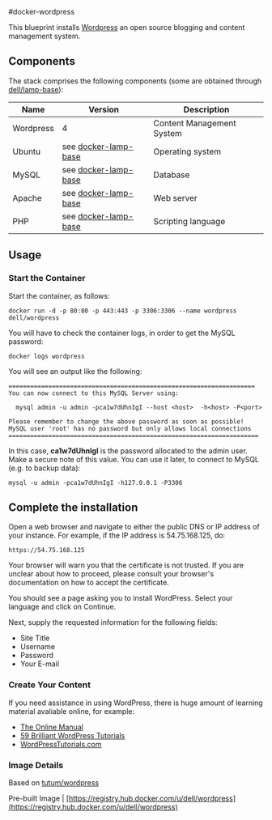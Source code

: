 #docker-wordpress

This blueprint installs [Wordpress](https://wordpress.org/) an open source blogging and content management system.

## Components
The stack comprises the following components (some are obtained through [dell/lamp-base](https://registry.hub.docker.com/u/dell/lamp-base)):

Name       | Version                 | Description
-----------|-------------------------|------------------------------
Wordpress  | 4                       | Content Management System
Ubuntu     | see [docker-lamp-base](https://github.com/dell-cloud-marketplace/docker-lamp-base)                  | Operating system
MySQL      | see [docker-lamp-base](https://github.com/dell-cloud-marketplace/docker-lamp-base) | Database
Apache     | see [docker-lamp-base](https://github.com/dell-cloud-marketplace/docker-lamp-base) | Web server
PHP        | see [docker-lamp-base](https://github.com/dell-cloud-marketplace/docker-lamp-base) | Scripting language

## Usage

### Start the Container
Start the container, as follows:


    docker run -d -p 80:80 -p 443:443 -p 3306:3306 --name wordpress dell/wordpress

You will have to check the container logs, in order to get the MySQL password:

    docker logs wordpress

You will see an output like the following:

    ====================================================================
    You can now connect to this MySQL Server using:

      mysql admin -u admin -pca1w7dUhnIgI --host <host>  -h<host> -P<port>

    Please remember to change the above password as soon as possible!
    MySQL user 'root' has no password but only allows local connections
    =====================================================================

In this case, **ca1w7dUhnIgI** is the password allocated to the admin user. Make a secure note of this value. You can use it later, to connect to MySQL (e.g. to backup data):

    mysql -u admin -pca1w7dUhnIgI -h127.0.0.1 -P3306

## Complete the installation

Open a web browser and navigate to either the public DNS or IP address of your instance. For example, if the IP address is 54.75.168.125, do:

    https://54.75.168.125

Your browser will warn you that the certificate is not trusted. If you are unclear about how to proceed, please consult your browser's documentation on how to accept the certificate.

You should see a page asking you to install WordPress. Select your language and click on Continue.

Next, supply the requested information for the following fields:

* Site Title
* Username
* Password
* Your E-mail

### Create Your Content
If you need assistance in using WordPress, there is huge amount of learning material avaliable online, for example:

* [The Online Manual](https://codex.wordpress.org/Main_Page)
* [59 Brilliant WordPress Tutorials](http://www.creativebloq.com/web-design/wordpress-tutorials-designers-1012990)
* [WordPressTutorials.com](http://www.wordpresstutorials.com)


### Image Details

Based on  [tutum/wordpress](https://github.com/tutumcloud/tutum-docker-wordpress)

Pre-built Image   | [https://registry.hub.docker.com/u/dell/wordpress](https://registry.hub.docker.com/u/dell/wordpress)
